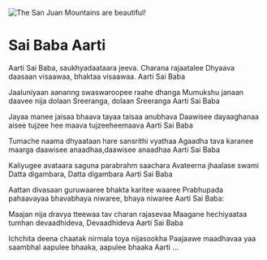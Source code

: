 ![The San Juan Mountains are beautiful!](lib/assets/images/artis/img.png "San Juan Mountains")

# Sai Baba Aarti
Aarti Sai Baba, saukhyadaataara jeeva. Charana rajaatalee
Dhyaava daasaan visaawaa, bhaktaa visaawaa. Aarti Sai Baba

Jaaluniyaan aananng swaswaroopee raahe dhanga
Mumukshu janaan daavee nija dolaan Sreeranga, dolaan Sreeranga Aarti Sai Baba

Jayaa manee jaisaa bhaava tayaa taisaa anubhava
Daawisee dayaaghanaa aisee tujzee hee maava tujzeeheemaava Aarti Sai Baba

Tumache naama dhyaataan hare sansrithi vyathaa
Agaadha tava karanee maarga daawisee anaadhaa,daawisee anaadhaa Aarti Sai Baba

Kaliyugee avataara saguna parabrahm saachara
Avateerna jhaalase swami Datta digambara, Datta digambara Aarti Sai Baba

Aattan divasaan guruwaaree bhakta karitee waaree
Prabhupada pahaavayaa bhavabhaya niwaree, bhaya niwaree Aarti Sai Baba:

Maajan nija dravya tteewaa tav charan rajasevaa
Maagane hechiyaataa tumhan devaadhideva, Devaadhideva Aarti Sai Baba

Ichchita deena chaatak nirmala toya nijasookha
Paajaawe maadhavaa yaa saambhal aapulee bhaaka, aapulee bhaaka Aarti …